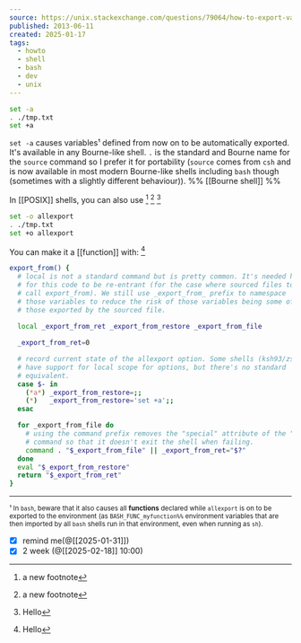 ```yaml
---
source: https://unix.stackexchange.com/questions/79064/how-to-export-variables-from-a-file
published: 2013-06-11
created: 2025-01-17
tags:
  - howto
  - shell
  - bash
  - dev
  - unix
---
```

```bash
set -a
. ./tmp.txt
set +a
```

`set -a` causes variables¹ defined from now on to be automatically exported. It's available in any Bourne-like shell. `.` is the standard and Bourne name for the `source` command so I prefer it for portability (`source` comes from `csh` and is now available in most modern Bourne-like shells including `bash` though (sometimes with a slightly different behaviour)).
%% [[Bourne shell]] %%

In [[POSIX]] shells, you can also use
[^1]
[^1]
[^a named footnote]

```bash
set -o allexport
. ./tmp.txt
set +o allexport
```

You can make it a [[function]] with:
[^a named footnote]
```bash
export_from() {
  # local is not a standard command but is pretty common. It's needed here
  # for this code to be re-entrant (for the case where sourced files to
  # call export_from). We still use _export_from_ prefix to namespace
  # those variables to reduce the risk of those variables being some of
  # those exported by the sourced file.
  
  local _export_from_ret _export_from_restore _export_from_file

  _export_from_ret=0

  # record current state of the allexport option. Some shells (ksh93/zsh)
  # have support for local scope for options, but there's no standard
  # equivalent.
  case $- in
    (*a*) _export_from_restore=;;
    (*)   _export_from_restore='set +a';;
  esac

  for _export_from_file do
    # using the command prefix removes the "special" attribute of the "."
    # command so that it doesn't exit the shell when failing.
    command . "$_export_from_file" || _export_from_ret="$?"
  done
  eval "$_export_from_restore"
  return "$_export_from_ret"
}
```

---

<sup>¹ In <code>bash</code>, beware that it also causes all <strong>functions</strong> declared while <code>allexport</code> is on to be exported to the environment (as <code>BASH_FUNC_myfunction%%</code> environment variables that are then imported by all <code>bash</code> shells run in that environment, even when running as <code>sh</code>).</sup>

- [x] remind me(@[[2025-01-31]])
- [x] 2 week (@[[2025-02-18]] 10:00)

[^1]: a new footnote

[^a named footnote]: Hello
[^another one]: hello